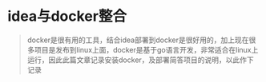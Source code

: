 # idea与docker整合

> docker是很有用的工具，结合idea部署到docker是很好用的，加上现在很多项目是发布到linux上面，docker是基于go语言开发，非常适合在linux上运行，因此此篇文章记录安装docker，及部署简答项目的说明，以此作下记录

